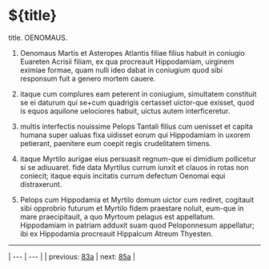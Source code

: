# ${title}

title. OENOMAUS.



1. Oenomaus Martis et Asteropes Atlantis filiae filius habuit in coniugio Euareten Acrisii filiam, ex qua procreauit Hippodamiam, uirginem eximiae formae, quam nulli ideo dabat in coniugium quod sibi responsum fuit a genero mortem cauere.



2. itaque cum complures eam peterent in coniugium, simultatem constituit se ei daturum qui se+cum quadrigis certasset uictor-que exisset, quod is equos aquilone uelociores habuit, uictus autem interficeretur.



3. multis interfectis nouissime Pelops Tantali filius cum uenisset et capita humana super ualuas fixa uidisset eorum qui Hippodamiam in uxorem petierant, paenitere eum coepit regis crudelitatem timens.



4. itaque Myrtilo aurigae eius persuasit regnum-que ei dimidium pollicetur si se adiuuaret. fide data Myrtilus currum iunxit et clauos in rotas non coniecit; itaque equis incitatis currum defectum Oenomai equi distraxerunt.



5. Pelops cum Hippodamia et Myrtilo domum uictor cum rediret, cogitauit sibi opprobrio futurum et Myrtilo fidem praestare noluit, eum-que in mare praecipitauit, a quo Myrtoum pelagus est appellatum. Hippodamiam in patriam adduxit suam quod Peloponnesum appellatur; ibi ex Hippodamia procreauit Hippalcum Atreum Thyesten.



---

| --- | --- |
| previous: [83a](../83a/) | next: [85a](../85a/) |